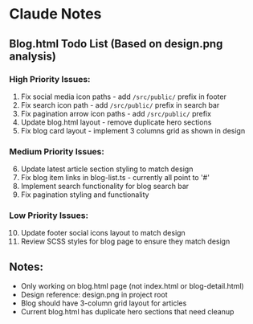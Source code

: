 # Claude Notes

## Blog.html Todo List (Based on design.png analysis)

### High Priority Issues:
1. Fix social media icon paths - add `/src/public/` prefix in footer
2. Fix search icon path - add `/src/public/` prefix in search bar  
3. Fix pagination arrow icon paths - add `/src/public/` prefix
4. Update blog.html layout - remove duplicate hero sections
5. Fix blog card layout - implement 3 columns grid as shown in design

### Medium Priority Issues:
6. Update latest article section styling to match design
7. Fix blog item links in blog-list.ts - currently all point to '#'
8. Implement search functionality for blog search bar
9. Fix pagination styling and functionality

### Low Priority Issues:
10. Update footer social icons layout to match design
11. Review SCSS styles for blog page to ensure they match design

## Notes:
- Only working on blog.html page (not index.html or blog-detail.html)
- Design reference: design.png in project root
- Blog should have 3-column grid layout for articles
- Current blog.html has duplicate hero sections that need cleanup